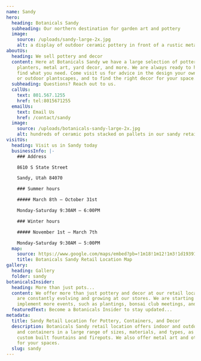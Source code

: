 ```yaml
---
name: Sandy
hero:
  heading: Botanicals Sandy
  subheading: Our northern destination for garden art and pottery
  image:
    source: /uploads/sandy-large-2x.jpg
    alt: a display of outdoor ceramic pottery in front of a rustic metal fence
aboutUs:
  heading: We sell pottery and decor
  content: Here at Botanicals Sandy we have a large selection of pottery,
    planters, metal art, yard decor, and more. We are always ready to help you
    find what you need. Come visit us for advice in the design your own indoor
    or outdoor plantscapes, and to find the right decor for your space.
  subheading: Questions? Reach out to us.
  callUs:
    text: 801.567.1255
    href: tel:8015671255
  emailUs:
    text: Email Us
    href: /contact/sandy
  image:
    source: /uploads/botanicals-sandy-large-2x.jpg
    alt: hundreds of ceramic pots stacked on pallets in our sandy retail lot
visitUs:
  heading: Visit us in Sandy today
  businessInfo: |-
    ### Address

    8610 S State Street

    Sandy, Utah 84070

    ### Summer hours

    ##### March 8th – October 31st

    Monday-Saturday 9:30AM – 6:00PM

    ### Winter hours

    ##### November 1st – March 7th

    Monday-Saturday 9:30AM – 5:00PM
  map:
    source: https://www.google.com/maps/embed?pb=!1m18!1m12!1m3!1d193912.99854849948!2d-112.0239480164218!3d40.58817010876541!2m3!1f0!2f0!3f0!3m2!1i1024!2i768!4f13.1!3m3!1m2!1s0x8752886894cedb91%3A0xab821b9c26ee88df!2sBotanicals!5e0!3m2!1sen!2sus!4v1578089919277!5m2!1sen!2sus
    title: Botanicals Sandy Retail Location Map
gallery:
  heading: Gallery
  folder: sandy
botanicalsInsider:
  heading: More than just pots...
  content: We offer more than just pottery and decor at our retail locations. We
    are constantly evolving and growing at our stores. We are starting to
    implement more events, such as plantings, bonsai club meetings, and more.
  featuredText: Become a Botanicals Insider to stay updated...
metadata:
  title: Sandy Retail Location for Pottery, Containers, and Decor
  description: Botanicals Sandy retail location offers indoor and outdoor pottery
    and containers in a large range of sizes, materials, and types, as well as
    custom built fountains and firepots. We also offer metal art and other decor
    for your spaces.
  slug: sandy
---
```

